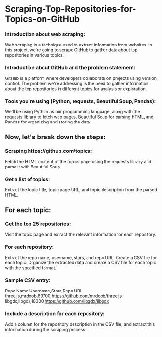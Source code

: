 # Scraping-Top-Repositories-for-Topics-on-GitHub
### Introduction about web scraping:
Web scraping is a technique used to extract information from websites. In this project, we're going to scrape GitHub to gather data about top repositories in various topics.

### Introduction about GitHub and the problem statement:
GitHub is a platform where developers collaborate on projects using version control. The problem we're addressing is the need to gather information about the top repositories in different topics for analysis or exploration.

### Tools you're using (Python, requests, Beautiful Soup, Pandas):
We'll be using Python as our programming language, along with the requests library to fetch web pages, Beautiful Soup for parsing HTML, and Pandas for organizing and storing the data.

## Now, let's break down the steps:

### Scraping https://github.com/topics:
Fetch the HTML content of the topics page using the requests library and parse it with Beautiful Soup.

### Get a list of topics:
Extract the topic title, topic page URL, and topic description from the parsed HTML.

## For each topic:

### Get the top 25 repositories:
Visit the topic page and extract the relevant information for each repository.
### For each repository:
Extract the repo name, username, stars, and repo URL.
Create a CSV file for each topic:
Organize the extracted data and create a CSV file for each topic with the specified format.
### Sample CSV entry:
Repo Name,Username,Stars,Repo URL
three.js,mrdoob,69700,https://github.com/mrdoob/three.js
libgdx,libgdx,18300,https://github.com/libgdx/libgdx
### Include a description for each repository:
Add a column for the repository description in the CSV file, and extract this information during the scraping process.
